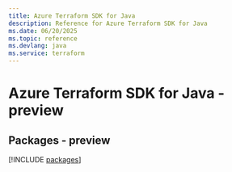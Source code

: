 ```yaml
---
title: Azure Terraform SDK for Java
description: Reference for Azure Terraform SDK for Java
ms.date: 06/20/2025
ms.topic: reference
ms.devlang: java
ms.service: terraform
---
```

# Azure Terraform SDK for Java - preview
## Packages - preview
[!INCLUDE [packages](terraform-index.md)]